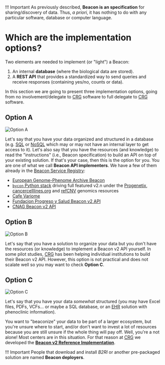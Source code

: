 !!! Important
    As previously described, **Beacon is an specification** for sharing/discovery of data. Thus, _a priori_, it has nothing to do with any particular software, database or computer language.

# Which are the implementation options?

Two elements are needed to implement (or "light") a Beacon: 

1. An internal **database** (where the biological data are stored).
2. A **REST API** that provides a standardized way to send queries and receive responses (containing yes/no, counts or data).

In this section we are going to present three implementation options, going from no involvement/delegate to [CRG](https://www.crg.eu) software to full delegate to [CRG](https://www.crg.eu) software.

## Option A

![Option A](img/option-A.png)

Let's say that you have your data organized and structured in a database (e.g. [SQL](https://en.wikipedia.org/wiki/SQL) or [NoSQL](https://en.wikipedia.org/wiki/NoSQL) which may or may not have an internal layer to get access to it). Let's also say that you have the resources (and knowledge) to read the "instructions" (i.e., Beacon specification) to build an API on top of your existing solution. If that's your case, then this is the option for you. You are one of what we call **Beacon API implementers**. We have a few of them already in the [Beacon Service Registry](https://ga4gh-approval-service-registry-demo.ega-archive.org):

 * [European Genome-Phenome Archive Beacon](https://ga4gh-approval-beacon.ega-archive.org/api/info)
 * [`bycon` Python stack](https://bycon.progenetix.org) driving full featured v2.n under the [Progenetix](https://progenetix.org), [cancercelllines.org](https://cancercelllines.org) and [refCNV](https://refcnv.org) genomics resources
 * [Cafe Variome](https://beaconv2.cafevariome.org/form)
 * [Fundacion Progreso y Salud Beacon v2 API](https://csvs-beacon.clinbioinfosspa.es/csvs/ga4ghbeacon/v2/api/)
 * [CNAG Beacon v2 API](https://playground.rd-connect.eu/beacon2/api)


## Option B

![Option B](img/option-B.png)

Let's say that you have a solution to organize your data but you don't have the resources (or knowledge) to implement a Beacon v2 API yourself. In some pilot studies, [CRG](https://www.crg.eu) has been helping individual institutions to build their Beacon v2 API. However, this option is not practical and does not scalate well so you may want to check **Option C**.


## Option C

![Option C](img/option-C.png)

Let's say that you have your data _somewhat_ structured (you may have Excel files, PDFs, VCFs... or maybe a SQL database, or an [EHR](https://en.wikipedia.org/wiki/Electronic_health_record) solution with phenoclinic information). 

You want to "beaconize" your data to be part of a larger ecosystem, but you're unsure where to start, and/or don't want to invest a lot of resources because you are still unsure if the whole thing will pay off. Well, you're a not alone! Most centers are in this situation. For that reason at [CRG](https://www.crg.eu) we developed the [**Beacon v2 Reference Implementation**](https://b2ri-documentation.readthedocs.io).

!!! Important
    People that download and install _B2RI_ or another pre-packaged solution are named **Beacon deployers**.
